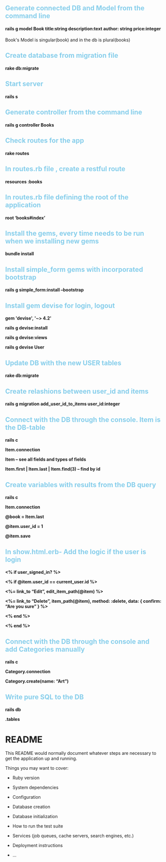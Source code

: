 
<h2 style = 'color:skyblue'>Generate connected DB and Model from the command line</h2>
<h4>rails g model Book title:string description:text author: string price:integer</h4>
 <p>Book's Model is singular(book) and in the db is plural(books)</p>
<h2 style = 'color:skyblue'>Create database from migration file</h2>
<h4>rake db:migrate</h4>
<h2 style = 'color:skyblue'>Start server</h2>
<h4>rails s</h4>
<h2 style = 'color:skyblue'>Generate controller from the command line</h2>
<h4>rails g controller Books</h4>
<h2 style = 'color:skyblue'>Check routes for the app</h2>
<h4>rake routes</h4>
<h2 style = 'color:skyblue'>In routes.rb file , create a restful route</h2>
<h4>resources :books</h4>
<h2 style = 'color:skyblue'>In routes.rb file defining the root of the application</h2>
<h4>root ‘books#index’</h4>
<h2 style = 'color:skyblue'> Install the gems, every time needs to be run when we installing new gems</h2>
<h4>bundle install</h4>
<h2 style = 'color:skyblue'>Install simple_form gems with incorporated bootstrap</h2>
<h4>rails g simple_form:install –bootstrap</h4>

<h2 style = 'color:skyblue'>Install gem devise for login, logout</h2>
<h4>
    <p>gem 'devise', '~> 4.2'</p>
    <p>rails g devise:install</p>
    <p>rails g devise:views</p>
    <p>rails g devise User</p>
</h4>
<h2 style = 'color:skyblue'>Update DB with the new USER tables</h2>
<h4>rake db:migrate</h4>

<h2 style = 'color:skyblue'>Create relashions between user_id and items</h2>
<h4>rails g migration add_user_id_to_items user_id:integer</h4>

<h2 style = 'color:skyblue'>Connect with the DB through the console. Item is the DB-table</h2>
<h4>
    <p>rails c</p>
    <p>Item.connection</p>
    <p>Item – see all fields and types of fields</p>
    <p>Item.first | Item.last | Item.find(3) – find by id</p>
</h4>

<h2 style = 'color:skyblue'>Create variables with results from the DB query</h2>
<h4>
    <p>rails c</p>
    <p>Item.connection</p>
    <p>@book = Item.last</p>
    <p>@item.user_id = 1</p>
    <p>@item.save</p>
</h4>
<h2 style = 'color:skyblue'>In show.html.erb- Add the logic if the user is login</h2>
<h4>
    <p><% if user_signed_in? %></p>
    <p><% if @item.user_id == current_user.id %></p>
    <p>	<%= link_to “Edit”, edit_item_path(@item) %></p>
    <p>	<%= link_to “Delete”, item_path(@item), method: :delete, data: { confirm: “Are you sure” } %></p>
    <p> <% end %></p>
    <p><% end %></p>
</h4>

<h2 style = 'color:skyblue'>Connect with the DB through the console and add Categories manually</h2>
<h4>
    <p>rails c</p>
    <p>Category.connection</p>
    <p>Category.create(name: “Art”)</p>
</h4>

<h2 style = 'color:skyblue'>Write pure SQL to the DB</h2>
<h4>
    <p>rails db</p>
    <p>.tables</p>
</h4>





# README

This README would normally document whatever steps are necessary to get the
application up and running.

Things you may want to cover:

* Ruby version

* System dependencies

* Configuration

* Database creation

* Database initialization

* How to run the test suite

* Services (job queues, cache servers, search engines, etc.)

* Deployment instructions

* ...
